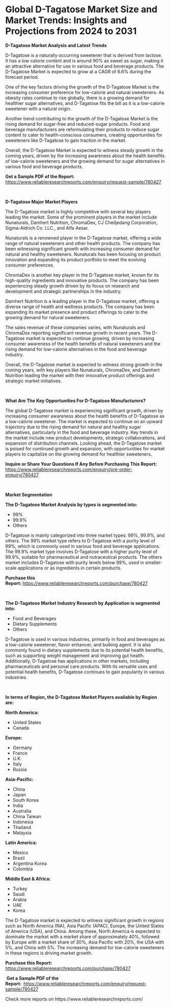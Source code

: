<p><h1>Global D-Tagatose Market Size and Market Trends: Insights and Projections from 2024 to 2031</h1></p><p><strong>D-Tagatose Market Analysis and Latest Trends</strong></p>
<p><p>D-Tagatose is a naturally occurring sweetener that is derived from lactose. It has a low calorie content and is around 90% as sweet as sugar, making it an attractive alternative for use in various food and beverage products. The D-Tagatose Market is expected to grow at a CAGR of 6.6% during the forecast period.</p><p>One of the key factors driving the growth of the D-Tagatose Market is the increasing consumer preference for low-calorie and natural sweeteners. As obesity rates continue to rise globally, there is a growing demand for healthier sugar alternatives, and D-Tagatose fits the bill as it is a low-calorie sweetener with a natural origin.</p><p>Another trend contributing to the growth of the D-Tagatose Market is the rising demand for sugar-free and reduced-sugar products. Food and beverage manufacturers are reformulating their products to reduce sugar content to cater to health-conscious consumers, creating opportunities for sweeteners like D-Tagatose to gain traction in the market.</p><p>Overall, the D-Tagatose Market is expected to witness steady growth in the coming years, driven by the increasing awareness about the health benefits of low-calorie sweeteners and the growing demand for sugar alternatives in various food and beverage products.</p></p>
<p><strong>Get a Sample PDF of the Report:&nbsp;</strong> <a href="https://www.reliableresearchreports.com/enquiry/request-sample/780427">https://www.reliableresearchreports.com/enquiry/request-sample/780427</a></p>
<p>&nbsp;</p>
<p><strong>D-Tagatose Major Market Players</strong></p>
<p><p>The D-Tagatose market is highly competitive with several key players leading the market. Some of the prominent players in the market include Nunaturals, Damhert Nutrition, ChromaDex, CJ Cheiljedang Corporation, Sigma-Aldrich Co. LLC., and Alfa Aesar.</p><p>Nunaturals is a renowned player in the D-Tagatose market, offering a wide range of natural sweeteners and other health products. The company has been witnessing significant growth with increasing consumer demand for natural and healthy sweeteners. Nunaturals has been focusing on product innovation and expanding its product portfolio to meet the evolving consumer preferences.</p><p>ChromaDex is another key player in the D-Tagatose market, known for its high-quality ingredients and innovative products. The company has been experiencing steady growth driven by its focus on research and development and strategic partnerships in the industry.</p><p>Damhert Nutrition is a leading player in the D-Tagatose market, offering a diverse range of health and wellness products. The company has been expanding its market presence and product offerings to cater to the growing demand for natural sweeteners.</p><p>The sales revenue of these companies varies, with Nunaturals and ChromaDex reporting significant revenue growth in recent years. The D-Tagatose market is expected to continue growing, driven by increasing consumer awareness of the health benefits of natural sweeteners and the rising demand for low-calorie alternatives in the food and beverage industry.</p><p>Overall, the D-Tagatose market is expected to witness strong growth in the coming years, with key players like Nunaturals, ChromaDex, and Damhert Nutrition leading the market with their innovative product offerings and strategic market initiatives.</p></p>
<p>&nbsp;</p>
<p><strong>What Are The Key Opportunities For D-Tagatose Manufacturers?</strong></p>
<p><p>The global D-Tagatose market is experiencing significant growth, driven by increasing consumer awareness about the health benefits of D-Tagatose as a low-calorie sweetener. The market is expected to continue on an upward trajectory due to the rising demand for natural and healthy sugar alternatives, particularly in the food and beverage industry. Key trends in the market include new product developments, strategic collaborations, and expansion of distribution channels. Looking ahead, the D-Tagatose market is poised for continued growth and expansion, with opportunities for market players to capitalize on the growing demand for healthier sweeteners.</p></p>
<p><strong>Inquire or Share Your Questions If Any Before Purchasing This Report:</strong> <a href="https://www.reliableresearchreports.com/enquiry/pre-order-enquiry/780427">https://www.reliableresearchreports.com/enquiry/pre-order-enquiry/780427</a></p>
<p>&nbsp;</p>
<p><strong>Market Segmentation</strong></p>
<p><strong>The D-Tagatose Market Analysis by types is segmented into:</strong></p>
<p><ul><li>99%</li><li>99.9%</li><li>Others</li></ul></p>
<p><p>D-Tagatose is mainly categorized into three market types: 99%, 99.9%, and others. The 99% market type refers to D-Tagatose with a purity level of 99%, which is commonly used in various food and beverage applications. The 99.9% market type involves D-Tagatose with a higher purity level of 99.9%, suitable for pharmaceutical and nutraceutical products. The others market includes D-Tagatose with purity levels below 99%, used in smaller-scale applications or as ingredients in certain products.</p></p>
<p><strong>Purchase this Report:&nbsp;</strong><a href="https://www.reliableresearchreports.com/purchase/780427">https://www.reliableresearchreports.com/purchase/780427</a></p>
<p>&nbsp;</p>
<p><strong>The D-Tagatose Market Industry Research by Application is segmented into:</strong></p>
<p><ul><li>Food and Beverages</li><li>Dietary Supplements</li><li>Others</li></ul></p>
<p><p>D-Tagatose is used in various industries, primarily in food and beverages as a low-calorie sweetener, flavor enhancer, and bulking agent. It is also commonly found in dietary supplements due to its potential health benefits, such as supporting weight management and improving gut health. Additionally, D-Tagatose has applications in other markets, including pharmaceuticals and personal care products. With its versatile uses and potential health benefits, D-Tagatose continues to gain popularity in various industries.</p></p>
<p>&nbsp;</p>
<p><strong>In terms of Region, the D-Tagatose Market Players available by Region are:</strong></p>
<p>
    <p> <strong> North America: </strong>
        <ul>
            <li>United States</li>
            <li>Canada</li>
        </ul>
        </p> 
    <p> <strong> Europe: </strong>
        <ul>
            <li>Germany</li>
            <li>France</li>
            <li>U.K.</li>
            <li>Italy</li>
            <li>Russia</li>
        </ul>
        </p> 
    <p> <strong> Asia-Pacific: </strong>
        <ul>
            <li>China</li>
            <li>Japan</li>
            <li>South Korea</li>
            <li>India</li>
            <li>Australia</li>
            <li>China Taiwan</li>
            <li>Indonesia</li>
            <li>Thailand</li>
            <li>Malaysia</li>
        </ul>
        </p> 
    <p> <strong> Latin America: </strong>
        <ul>
            <li>Mexico</li>
            <li>Brazil</li>
            <li>Argentina Korea</li>
            <li>Colombia</li>
        </ul>
        </p> 
    <p> <strong> Middle East & Africa: </strong>
        <ul>
            <li>Turkey</li>
            <li>Saudi</li>
            <li>Arabia</li>
            <li>UAE</li>
            <li>Korea</li>
        </ul>
    </p>
    </p>
<p><p>The D-Tagatose market is expected to witness significant growth in regions such as North America (NA), Asia Pacific (APAC), Europe, the United States of America (USA), and China. Among these, North America is expected to dominate the market with a market share of approximately 40%, followed by Europe with a market share of 30%, Asia Pacific with 20%, the USA with 5%, and China with 5%. The increasing demand for low-calorie sweeteners in these regions is driving market growth.</p></p>
<p><strong>Purchase this Report: </strong><a href="https://www.reliableresearchreports.com/purchase/780427">https://www.reliableresearchreports.com/purchase/780427</a></p>
<p>&nbsp;<strong>Get a Sample PDF of the Report:&nbsp;&nbsp;</strong><a href="https://www.reliableresearchreports.com/enquiry/request-sample/780427">https://www.reliableresearchreports.com/enquiry/request-sample/780427</a></p>
<p><strong></strong></p>
<p>Check more reports on https://www.reliableresearchreports.com/</p>